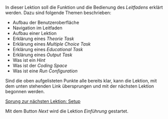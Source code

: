 In dieser Lektion soll die Funktion und die Bedienung des *Leitfadens* erklärt werden. Dazu sind folgende Themen beschrieben:

- Aufbau der Benutzeroberfläche
- Navigation im Leitfaden
- Aufbau einer Lektion
- Erklärung eines *Theorie Task*
- Erklärung eines *Multiple Choice Task*
- Erklärung eines *Educational Task*
- Erklärung eines *Output Task*
- Was ist ein *Hint*
- Was ist der *Coding Space*
- Was ist eine *Run Configuration*

Sind die oben aufgelisteten Punkte alle bereits klar, kann die Lektion, mit dem unten stehenden Link übersprungen
und mit der nächsten Lektion begonnen werden. 

[Sprung zur nächsten Lektion: Setup](course://Tutorial/Setup/Einführung/src/AppStarter.java)

Mit dem Button *Next* wird die Lektion *Einführung* gestartet.